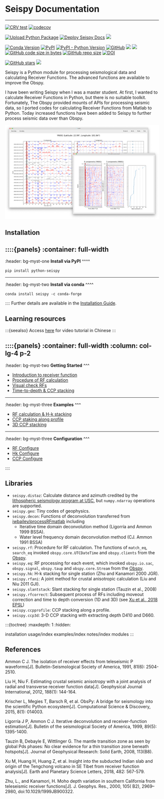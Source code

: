 <!-- .. seispy documentation master file, created by
   sphinx-quickstart on Sat Jul 18 19:55:28 2020.
   You can adapt this file completely to your liking, but it should at least
   contain the root `toctree` directive. -->

# Seispy Documentation

-----------------------

[![CRV test](https://github.com/xumi1993/seispy/actions/workflows/test.yml/badge.svg?branch=dev)](https://github.com/xumi1993/seispy/actions/workflows/test.yml)
[![codecov](https://codecov.io/gh/xumi1993/seispy/branch/dev/graph/badge.svg?token=XN3E3N6S3V)](https://codecov.io/gh/xumi1993/seispy)

[![Upload Python Package](https://github.com/xumi1993/seispy/actions/workflows/python-publish.yml/badge.svg)](https://github.com/xumi1993/seispy/actions/workflows/python-publish.yml)
[![Deploy Seispy Docs](https://github.com/xumi1993/seispy-doc.post/actions/workflows/deploy.yml/badge.svg)](https://github.com/xumi1993/seispy-doc.post/actions/workflows/deploy.yml)
<a href="https://dev.azure.com/conda-forge/feedstock-builds/_build/latest?definitionId=13623&branchName=master">
  <img src="https://dev.azure.com/conda-forge/feedstock-builds/_apis/build/status/seispy-feedstock?branchName=master">
</a> 

[![Conda Version](https://img.shields.io/conda/vn/conda-forge/seispy.svg)](https://anaconda.org/conda-forge/seispy)
[![PyPI](https://img.shields.io/pypi/v/python-seispy)](https://pypi.org/project/python-seispy/)
[![PyPI - Python Version](https://img.shields.io/pypi/pyversions/python-seispy)](https://pypi.org/project/python-seispy/)
[![GitHub](https://img.shields.io/github/license/xumi1993/seispy)](https://github.com/xumi1993/seispy/blob/master/LICENSE.txt)
[![](https://img.shields.io/github/last-commit/xumi1993/seispy)](https://github.com/xumi1993/seispy)
[![](https://img.shields.io/github/commit-activity/m/xumi1993/seispy)](https://github.com/xumi1993/seispy)
[![GitHub code size in bytes](https://img.shields.io/github/languages/code-size/xumi1993/seispy)](https://github.com/xumi1993/seispy)
[![GitHub repo size](https://img.shields.io/github/repo-size/xumi1993/seispy)](https://github.com/xumi1993/seispy)
[![DOI](https://zenodo.org/badge/41006349.svg)](https://zenodo.org/badge/latestdoi/41006349)

[![GitHub stars](https://img.shields.io/github/stars/xumi1993/seispy?style=social)](https://github.com/xumi1993/seispy)
[![](https://img.shields.io/github/forks/xumi1993/seispy?style=social)](https://github.com/xumi1993/seispy)

Seispy is a Python module for processing seismological data and calculating Receiver Functions. The advanced functions are available to improve the Obspy.

I have been writing Seispy when I was a master student. At first, I wanted to calculate Receiver Functions in Python, but there is no suitable toolkit. Fortunately, The Obspy provided mounts of APIs for processing seismic data, so I ported codes for calculating Receiver Functions from Matlab to Python. Today increased functions have been added to Seispy to further process seismic data over than Obspy.

<img src="_static/seispy_shortcut.png"/> 

## Installation

::::{panels}
:container: full-width
----
:header: bg-myst-one
**Install via PyPI**
^^^^
```
pip install python-seispy
```
---
:header: bg-myst-two
**Install via conda**
^^^^
```
conda install seispy -c conda-forge
```
::::
Further details are available in the [Installation Guide](installation).


## Learning resources

:::{seealso}
Access [here](https://www.koushare.com/video/videodetail/14734) for video tutorial in Chinese
:::

::::{panels} 
:container: full-width
:column: col-lg-4 p-2
---
:header: bg-myst-two
**Getting Started**
^^^
- [Introduction to receiver function](usage/PRF_Process)
- [Procedure of RF calculation](usage/rf-sta)
- [Visual check RFs](usage/pickrf)
- [Time-to-depth & CCP stacking](usage/ccp)
---
:header: bg-myst-three
**Examples**
^^^
- [RF calculation & H-k stacking](examples/ex-prf)
- [CCP staking along profile](examples/ex-ccp)
- [3D CCP stacking](examples/ex-ccp3d)
---
:header: bg-myst-three
**Configuration**
^^^
- [RF Configure](notes/rf_cfg)
- [Hk Configure](notes/hk_cfg)
- [CCP Configure](notes/ccp_cfg)

::::

## Libraries

- `seispy.distaz`: Calculate distance and azimuth credited by the [lithospheric seismology program at USC](http://www.seis.sc.edu/software/distaz/), but `numpy.ndarray` operations are supported.
- `seispy.geo`: Tiny codes of geophysics.
- `seispy.decon`: Functions of deconvolution transferred from [iwbailey/processRFmatlab](https://github.com/iwbailey/processRFmatlab) including
  - Iterative time domain deconvolution method (Ligorría and Ammon 1999 BSSA). 
  - Water level frequency domain deconvolution method (CJ. Ammon 1991 BSSA)
- `seispy.rf`: Procedure for RF calculation. The functions of `match_eq`, `search_eq` invoked `obspy.core.UTCDateTime` and `obspy.clients` from the [Obspy](https://docs.obspy.org/).
- `seispy.eq`: RF processing for each event, which invoked `obspy.io.sac`, `obspy.signal`, `obspy.taup` and `obspy.core.Stream` from the [Obspy](https://docs.obspy.org/).
- `seispy.hk`: H-k stacking for single station (Zhu and Kanamori 2000 JGR).
- `seispy.rfani`: A joint method for crustal anisotropic calculation (Liu and Niu 2011 GJI).
- `seispy.slantstack`: Slant stacking for single station (Tauzin et al., 2008)
- `seispy.rfcorrect`: Subsequent process of RFs including moveout correction and time to depth conversion (1D and 3D) (see [Xu et al., 2018 EPSL](https://www.sciencedirect.com/science/article/pii/S0012821X17306921?via%3Dihub))
- `seispy.ccpprofile`: CCP stacking along a profile.
- `seispy.ccp3d`: 3-D CCP stacking with extracting depth D410 and D660.


:::{toctree}
:maxdepth: 1
:hidden:

installation
usage/index
examples/index
notes/index
modules
:::


## References


Ammon C J. The isolation of receiver effects from teleseismic P waveforms[J]. Bulletin-Seismological Society of America, 1991, 81(6): 2504-2510.

Liu H, Niu F. Estimating crustal seismic anisotropy with a joint analysis of radial and transverse receiver function data[J]. Geophysical Journal International, 2012, 188(1): 144-164.

Krischer L, Megies T, Barsch R, et al. ObsPy: A bridge for seismology into the scientific Python ecosystem[J]. Computational Science & Discovery, 2015, 8(1): 014003.

Ligorría J P, Ammon C J. Iterative deconvolution and receiver-function estimation[J]. Bulletin of the seismological Society of America, 1999, 89(5): 1395-1400.

Tauzin B, Debayle E, Wittlinger G. The mantle transition zone as seen by global Pds phases: No clear evidence for a thin transition zone beneath hotspots[J]. Journal of Geophysical Research: Solid Earth, 2008, 113(B8).

Xu M, Huang H, Huang Z, et al. Insight into the subducted Indian slab and origin of the Tengchong volcano in SE Tibet from receiver function analysis[J]. Earth and Planetary Science Letters, 2018, 482: 567-579.

Zhu, L., and Kanamori, H. Moho depth variation in southern California from teleseismic receiver functions[J]. J. Geophys. Res., 2000, 105( B2), 2969– 2980, doi:10.1029/1999JB900322.
